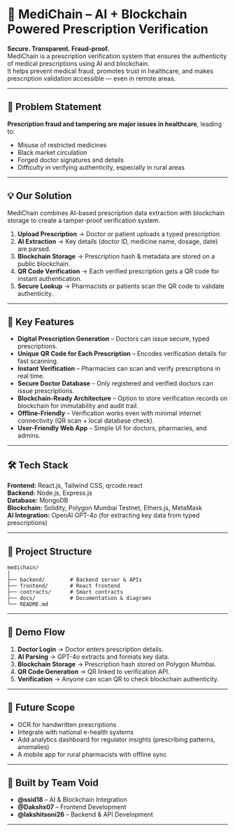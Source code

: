 # 🏥 MediChain – AI + Blockchain Powered Prescription Verification

**Secure. Transparent. Fraud-proof.**  
MediChain is a prescription verification system that ensures the authenticity of medical prescriptions using AI and blockchain.  
It helps prevent medical fraud, promotes trust in healthcare, and makes prescription validation accessible — even in remote areas.

---

## 🎯 Problem Statement

**Prescription fraud and tampering are major issues in healthcare**, leading to:

- Misuse of restricted medicines  
- Black market circulation  
- Forged doctor signatures and details  
- Difficulty in verifying authenticity, especially in rural areas  

---

## 💡 Our Solution

MediChain combines AI-based prescription data extraction with blockchain storage to create a tamper-proof verification system.

1. **Upload Prescription** → Doctor or patient uploads a typed prescription.  
2. **AI Extraction** → Key details (doctor ID, medicine name, dosage, date) are parsed.  
3. **Blockchain Storage** → Prescription hash & metadata are stored on a public blockchain.  
4. **QR Code Verification** → Each verified prescription gets a QR code for instant authentication.  
5. **Secure Lookup** → Pharmacists or patients scan the QR code to validate authenticity.  

---

## 🎯 Key Features

- **Digital Prescription Generation** – Doctors can issue secure, typed prescriptions.  
- **Unique QR Code for Each Prescription** – Encodes verification details for fast scanning.  
- **Instant Verification** – Pharmacies can scan and verify prescriptions in real time.  
- **Secure Doctor Database** – Only registered and verified doctors can issue prescriptions.  
- **Blockchain-Ready Architecture** – Option to store verification records on blockchain for immutability and audit trail.  
- **Offline-Friendly** – Verification works even with minimal internet connectivity (QR scan + local database check).  
- **User-Friendly Web App** – Simple UI for doctors, pharmacies, and admins.  

---

## 🛠️ Tech Stack

**Frontend:** React.js, Tailwind CSS, qrcode.react  
**Backend:** Node.js, Express.js  
**Database:** MongoDB  
**Blockchain:** Solidity, Polygon Mumbai Testnet, Ethers.js, MetaMask  
**AI Integration:** OpenAI GPT-4o (for extracting key data from typed prescriptions)  

---


## 📂 Project Structure


```plaintext
medichain/
│
├── backend/        # Backend server & APIs
├── frontend/       # React frontend
├── contracts/      # Smart contracts
├── docs/           # Documentation & diagrams
└── README.md
```

---


## 📌 Demo Flow

1. **Doctor Login** → Doctor enters prescription details.  
2. **AI Parsing** → GPT-4o extracts and formats key data.  
3. **Blockchain Storage** → Prescription hash stored on Polygon Mumbai.  
4. **QR Code Generation** → QR linked to verification API.  
5. **Verification** → Anyone can scan QR to check blockchain authenticity.  

---

## 🌟 Future Scope

- OCR for handwritten prescriptions  
- Integrate with national e-health systems  
- Add analytics dashboard for regulator insights (prescribing patterns, anomalies)  
- A mobile app for rural pharmacists with offline sync  

---

## 👥 Built by Team Void

- **@ssid18** – AI & Blockchain Integration  
- **@Dakshx07** – Frontend Development  
- **@lakshitsoni26** – Backend & API Development  

---